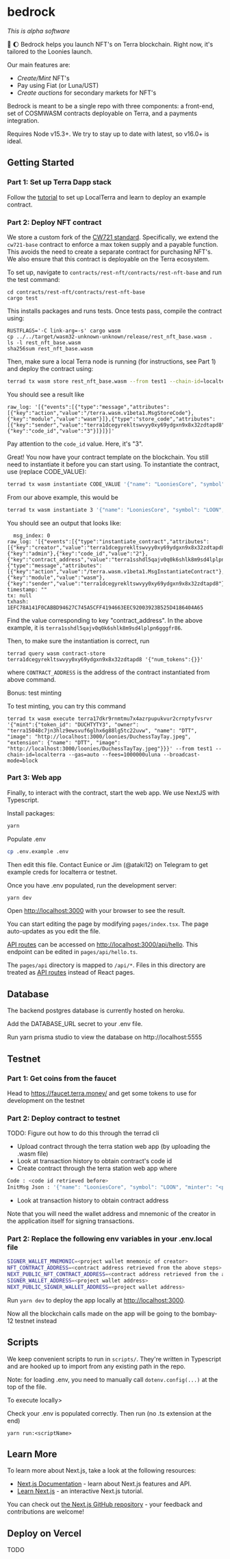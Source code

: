 # bedrock

_This is alpha software_

🗿 🌔 Bedrock helps you launch NFT's on Terra blockchain. Right now, it's tailored to the Loonies launch.

Our main features are:

- _Create/Mint_ NFT's
- Pay using Fiat (or Luna/UST)
- _Create auctions_ for secondary markets for NFT's

Bedrock is meant to be a single repo with three components: a front-end, set of COSMWASM contracts deployable on Terra, and
a payments integration.

Requires Node v15.3+. We try to stay up to date with latest, so v16.0+ is ideal.

## Getting Started

### Part 1: Set up Terra Dapp stack

Follow the [tutorial](https://docs.terra.money/Tutorials/Smart-contracts/Overview.html) to set up LocalTerra and learn to deploy an example contract.

### Part 2: Deploy NFT contract

We store a custom fork of the [CW721 standard](https://github.com/CosmWasm/cw-nfts). Specifically, we extend the `cw721-base` contract to enforce a max token supply and a payable function. This avoids the need to create a separate contract for purchasing NFT's. We also ensure that this contract is deployable on the Terra ecosystem.

To set up, navigate to `contracts/rest-nft/contracts/rest-nft-base` and run the test command:

```
cd contracts/rest-nft/contracts/rest-nft-base
cargo test
```

This installs packages and runs tests. Once tests pass, compile the contract using:

```
RUSTFLAGS='-C link-arg=-s' cargo wasm
cp ../../target/wasm32-unknown-unknown/release/rest_nft_base.wasm .
ls -l rest_nft_base.wasm
sha256sum rest_nft_base.wasm
```

Then, make sure a local Terra node is running (for instructions, see Part 1) and deploy the contract using:

```bash
terrad tx wasm store rest_nft_base.wasm --from test1 --chain-id=localterra --gas=auto --fees=100000uluna --broadcast-mode=block
```

You should see a result like

```
raw_log: '[{"events":[{"type":"message","attributes":[{"key":"action","value":"/terra.wasm.v1beta1.MsgStoreCode"},{"key":"module","value":"wasm"}]},{"type":"store_code","attributes":[{"key":"sender","value":"terra1dcegyrekltswvyy0xy69ydgxn9x8x32zdtapd8"},{"key":"code_id","value":"3"}]}]}]'
```

Pay attention to the `code_id` value. Here, it's "3".

Great! You now have your contract template on the blockchain. You still need to instantiate it before you can start using. To instantiate the contract, use (replace CODE_VALUE):

```bash
terrad tx wasm instantiate CODE_VALUE '{"name": "LooniesCore", "symbol": "LOON", "minter": "terra1dcegyrekltswvyy0xy69ydgxn9x8x32zdtapd8", "max_token_count": 10000}' --from test1 --chain-id=localterra --fees=10000uluna --gas=auto --broadcast-mode=block
```

From our above example, this would be

```bash
terrad tx wasm instantiate 3 '{"name": "LooniesCore", "symbol": "LOON", "minter": "terra1dcegyrekltswvyy0xy69ydgxn9x8x32zdtapd8", "max_token_count": 10000}' --from test1 --chain-id=localterra --fees=10000uluna --gas=auto --broadcast-mode=block
```

You should see an output that looks like:

```
  msg_index: 0
raw_log: '[{"events":[{"type":"instantiate_contract","attributes":[{"key":"creator","value":"terra1dcegyrekltswvyy0xy69ydgxn9x8x32zdtapd8"},{"key":"admin"},{"key":"code_id","value":"2"},{"key":"contract_address","value":"terra1sshdl5qajv0q0k6shlk8m9sd4lplpn6gggfr86"}]},{"type":"message","attributes":[{"key":"action","value":"/terra.wasm.v1beta1.MsgInstantiateContract"},{"key":"module","value":"wasm"},{"key":"sender","value":"terra1dcegyrekltswvyy0xy69ydgxn9x8x32zdtapd8"}]}]}]'
timestamp: ""
tx: null
txhash: 1EFC78A141F0CABBD94627C745A5CFF4194663EEC92003923B525D4186404A65
```

Find the value corresponding to key "contract_address". In the above example, it is `terra1sshdl5qajv0q0k6shlk8m9sd4lplpn6gggfr86`.

Then, to make sure the instantiation is correct, run

```
terrad query wasm contract-store terra1dcegyrekltswvyy0xy69ydgxn9x8x32zdtapd8 '{"num_tokens":{}}'
```

where `CONTRACT_ADDRESS` is the address of the contract instantiated from above command.

Bonus: test minting

To test minting, you can try this command

```
terrad tx wasm execute terra17dkr9rnmtmu7x4azrpupukvur2crnptyfvsrvr '{"mint":{"token_id": "DUCHTYTY3", "owner": "terra15048c7jn3hlz9ewsvuf6glhx6g88lg5tc22uvw", "name": "DTT", "image": "http://localhost:3000/loonies/DuchessTayTay.jpeg", "extension": {"name": "DTT", "image": "http://localhost:3000/loonies/DuchessTayTay.jpeg"}}}' --from test1 --chain-id=localterra --gas=auto --fees=1000000uluna --broadcast-mode=block
```

### Part 3: Web app

Finally, to interact with the contract, start the web app. We use NextJS with Typescript.

Install packages:

```bash
yarn
```

Populate .env

```bash
cp .env.example .env
```

Then edit this file. Contact Eunice or Jim (@ataki12) on Telegram to get example creds for localterra or testnet.

Once you have .env populated, run the development server:

```bash
yarn dev
```

Open [http://localhost:3000](http://localhost:3000) with your browser to see the result.

You can start editing the page by modifying `pages/index.tsx`. The page auto-updates as you edit the file.

[API routes](https://nextjs.org/docs/api-routes/introduction) can be accessed on [http://localhost:3000/api/hello](http://localhost:3000/api/hello). This endpoint can be edited in `pages/api/hello.ts`.

The `pages/api` directory is mapped to `/api/*`. Files in this directory are treated as [API routes](https://nextjs.org/docs/api-routes/introduction) instead of React pages.

## Database

The backend postgres database is currently hosted on heroku.

Add the DATABASE_URL secret to your .env file.

Run yarn prisma studio to view the database on http://localhost:5555

## Testnet

### Part 1: Get coins from the faucet

Head to https://faucet.terra.money/ and get some tokens to use for development on the testnet

### Part 2: Deploy contract to testnet

TODO: Figure out how to do this through the terrad cli

- Upload contract through the terra station web app (by uploading the .wasm file)
- Look at transaction history to obtain contract's code id
- Create contract through the terra station web app where

```bash
Code : <code id retrieved before>
InitMsg Json : '{"name": "LooniesCore", "symbol": "LOON", "minter": "<project wallet address>", "max_token_count": 10000}'
```

- Look at transaction history to obtain contract address

Note that you will need the wallet address and mnemonic of the creator in the application itself for signing transactions.

### Part 2: Replace the following env variables in your .env.local file

```bash
SIGNER_WALLET_MNEMONIC=<project wallet mnemonic of creator>
NFT_CONTRACT_ADDRESS=<contract address retrieved from the above steps>
NEXT_PUBLIC_NFT_CONTRACT_ADDRESS=<contract address retrieved from the above steps>
SIGNER_WALLET_ADDRESS=<project wallet address>
NEXT_PUBLIC_SIGNER_WALLET_ADDRESS=<project wallet address>
```

Run `yarn dev` to deploy the app locally at [http://localhost:3000](http://localhost:3000).

Now all the blockchain calls made on the app will be going to the bombay-12 testnet instead

## Scripts

We keep convenient scripts to run in `scripts/`. They're written in Typescript and are hooked up to import from any existing path in the repo.

Note: for loading .env, you need to manually call `dotenv.config(...)` at the top of the file.

To execute locally>

Check your .env is populated correctly. Then run (no .ts extension at the end)

```
yarn run:<scriptName>
```

## Learn More

To learn more about Next.js, take a look at the following resources:

- [Next.js Documentation](https://nextjs.org/docs) - learn about Next.js features and API.
- [Learn Next.js](https://nextjs.org/learn) - an interactive Next.js tutorial.

You can check out [the Next.js GitHub repository](https://github.com/vercel/next.js/) - your feedback and contributions are welcome!

## Deploy on Vercel

TODO

